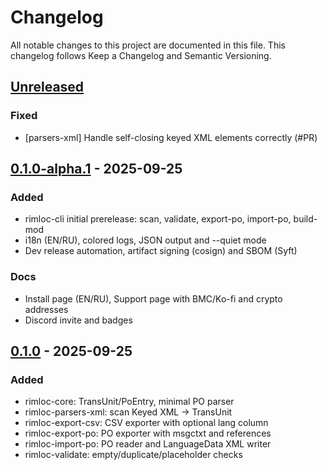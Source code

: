 # Changelog

All notable changes to this project are documented in this file.
This changelog follows Keep a Changelog and Semantic Versioning.

## [Unreleased]
<!--
Template (copy the sections you need):

### Added
- [scope] short bullet with (#PR)

### Changed
- [scope] short bullet with (#PR)

### Fixed
- [scope] short bullet with (#PR)

### Docs
- [docs] short bullet with (#PR)

### Internal
- [internal] short bullet with (#PR)
-->
### Fixed
- [parsers-xml] Handle self-closing keyed XML elements correctly (#PR)

## [0.1.0-alpha.1] - 2025-09-25
### Added
- rimloc-cli initial prerelease: scan, validate, export-po, import-po, build-mod
- i18n (EN/RU), colored logs, JSON output and --quiet mode
- Dev release automation, artifact signing (cosign) and SBOM (Syft)

### Docs
- Install page (EN/RU), Support page with BMC/Ko-fi and crypto addresses
- Discord invite and badges

## [0.1.0] - 2025-09-25
### Added
- rimloc-core: TransUnit/PoEntry, minimal PO parser
- rimloc-parsers-xml: scan Keyed XML → TransUnit
- rimloc-export-csv: CSV exporter with optional lang column
- rimloc-export-po: PO exporter with msgctxt and references
- rimloc-import-po: PO reader and LanguageData XML writer
- rimloc-validate: empty/duplicate/placeholder checks
 
<!-- Links -->
[Unreleased]: https://github.com/0-danielviktorovich-0/RimLoc/compare/v0.1.0...HEAD
[0.1.0]: https://github.com/0-danielviktorovich-0/RimLoc/compare/v0.1.0-alpha.1...v0.1.0
[0.1.0-alpha.1]: https://github.com/0-danielviktorovich-0/RimLoc/releases/tag/v0.1.0-alpha.1
